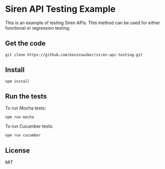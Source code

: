 # Siren API Testing Example

This is an example of testing Siren APIs.  This method can be used for either functional or regression testing.

## Get the code

`git clone https://github.com/kevinswiber/siren-api-testing.git`

## Install

`npm install`

## Run the tests

To run Mocha tests:

`npm run mocha`

To run Cucumber tests:

`npm run cucumber`

## License

MIT
